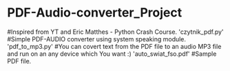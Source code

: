 # PDF-Audio-converter_Project
#Inspired from YT and Eric Matthes - Python Crash Course.
'czytnik_pdf.py' #Simple PDF-AUDIO converter using system speaking module.
'pdf_to_mp3.py' #You can covert text from the PDF file to an audio MP3 file and run on an any device which You want :)
'auto_swiat_fso.pdf' #Sample PDF file.
